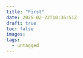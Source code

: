 ```yaml
---
title: "First"
date: 2025-02-22T10:36:51Z
draft: true
toc: false
images:
tags:
  - untagged
---
```


